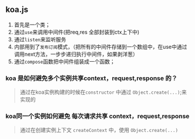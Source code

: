 ## koa.js 
1. 首先是一个类；
2. 通过`use`来调用中间件(把req,res 全部封装到ctx上下中)
3. 通过`listen`来监听服务
4. 内部用到了`发布订阅`模式，（把所有的中间件存储到一个数组中，在use中通过调用next方法，一步步递归执行中间件，如果剥洋葱）
5. 通过`compose`函数把中间件组装成一个函数；

### koa 是如何避免多个实例共享context，request,response 的？
> 通过在koa实例构建的时候在`constructor` 中通过 `Object.create(...)`;来实现的
### koa同一个实例如何避免 每次请求共享 context，request,response
> 通过在创建实例上下文 `createContext` 中，使用 `Object.create(...)`
